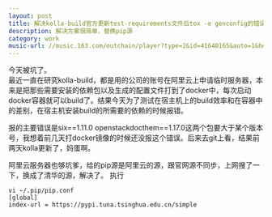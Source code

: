 ```yaml
---
layout: post
title: 解决kolla-build官方更新test-requirements文件后tox -e genconfig的错误
description: 解决方案很简单，替换pip源
category: work
music-url: //music.163.com/outchain/player?type=2&id=41640165&auto=1&height=66
---
```

   
   
   今天被坑了。   
   最近一直在研究kolla-build，都是用的公司的账号在阿里云上申请临时服务器，本来是把那些需要安装的依赖包以及生成的配置文件打到了docker中，每次启动docker容器就可以build了。结果今天为了测试在宿主机上的build效率和在容器中的差别，在宿主机安装build的所需要的依赖的时候报错。  
  
   报的主要错误是six==1.11.0 openstackdocthem==1.17.0这两个包要大于某个版本号，我想着前几天打docker镜像的时候还没报这个错误。后来去git上看，结果前两天kolla更新了，妈蛋啊。
   
   阿里云服务器也够坑爹，给的pip源是阿里云的源，跟官网源不同步，上网搜了一下，换成了清华的源，解决了。
   执行
          
		  
      
   ```
   vi ~/.pip/pip.conf
   [global]
   index-url = https://pypi.tuna.tsinghua.edu.cn/simple
   ```
   






